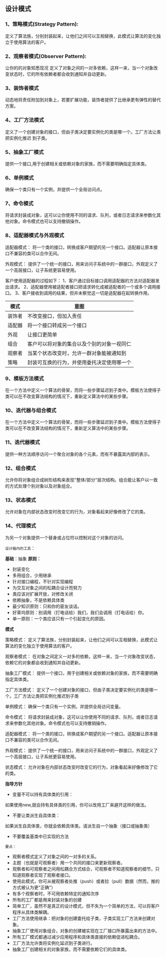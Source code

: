 ## 设计模式

### 1、策略模式(Strategy Pattern):
定义了算法族，分别封装起来，让他们之间可以互相替换，此模式让算法的变化独立于使用算法的客户。

### 2、观察者模式(Observer Pattern):
让你的的对象知悉现况
定义了对象之间的一对多依赖，这样一来，当一个对象改变状态时，它的所有依赖者都会收到通知并自动更新。

### 3、装饰者模式
动态地将责任附加到对象上，若要扩展功能，装饰者提供了比继承更有弹性的替代方案。

### 4、工厂方法模式
定义了一个创建对象的接口，但由子类决定要实例化的类是哪一个。工厂方法让类把实例化推迟
到子类。

### 5、抽象工厂模式
提供一个接口,用于创建相关或依赖对象的家族，而不需要明确指定具体类。


### 6、单例模式
确保一个类只有一个实例，并提供一个全局访问点。

### 7、命令模式
将请求封装成对象，这可以让你使用不同的请求、队列，或者日志请求来参数化其他对象。命令模式也可以支持撤销操作。


### 8、适配器模式与外观模式
适配器模式：
将一个类的接口，转换成客户期望的另一个接口。适配器让原本接口不兼容的类可以合作无间。

外观模式：
提供了一个统一的接口，用来访问子系统中的一群接口，外观定义了一个高层接口，让子系统更容易使用。


客户使用适配器的过程如下：
1、客户通过目标接口调用适配器的方法对适配器发出请求。
2、适配器使用被适配者接口把请求转化成被适配者的一个或多个调用接口。
3、客户接收到调用的结果，但并未察觉这一切是适配器在起转换作用。



| 模式  | 意图           |
|-----|--------------|
| 装饰者 | 不改变接口，但加入责任  |
| 适配器 | 将一个接口转成另一个接口  |
| 外观  | 让接口更简单       |
|组合| 客户可以将对象的集合以及个别的对象一视同仁|
|观察者|当某个状态改变时，允许一群对象能被通知到|
|策略|封装可互换的行为，并使用委托决定使用哪一个|


### 9、模板方法模式
在一个方法中定义一个算法的骨架，而将一些步骤延迟到子类中。模板方法使得子类可以在不改变算法结构的情况下，重新定义算法中的某些步骤。



### 10、迭代器与组合模式
在一个方法中定义一个算法的骨架，而将一些步骤延迟到子类中。模板方法使得子类可以在不改变算法结构的情况下，重新定义算法中的某些步骤。

### 11、迭代器模式
提供一种方法顺序访问一个聚合对象的各个元素，而有不暴露其内部的表示。

### 12、组合模式
允许你将对象组合成树形结构来表现"整体/部分"层次结构。组合能让客户以一致的方式处理个别对象以及对象组合。

### 13、状态模式
允许对象在内部状态改变时改变它的行为，对象看起来好像修改了它的类。

### 14、代理模式
为另一个对象提供一个替身或占位符以控制对这个对象的访问。


`设计箱内的工具`：

**基础**：抽象
**原则：**
*   封装变化
*   多用组合，少用继承
*   针对接口编程，不针对实现编程
*   为交互对象之间的松耦合设计而努力
*   类应该对扩展开放，对修改关闭
*   依赖抽象，不是依赖具体类
*   最少知识原则：只和你的密友谈话。
*   好莱坞原则：别调用（打电话给）我们，我们会调用（打电话给）你。
*   单一原则：一个类应该只有一个引起变化的原因。


**模式**

策略模式：
定义了算法族，分别封装起来，让他们之间可以互相替换，此模式让算法的变化独立于使用算法的客户。

观察者模式：
在对象之间定义一对多的依赖，这样一来，当一个对象改变状态，依赖它的对象都会收到通知并自动更新。

抽象工厂模式：
提供一个接口，用于创建相关或依赖对象的家族，而不需要明确指定具体类。

工厂方法模式：
定义了一个创建对象的接口，但由子类决定要实例化的类是哪一个。工厂方法让类把实例化推迟到子类

单例模式：
确保一个类只有一个实例，并提供全局访问变量。

命令模式：
将请求封装成对象，这可以让你使用不同的请求、队列，或者日志请求来参数化其他对象。命令模式也可以支持撤销操作。

适配器模式：
将一个类的接口，转换成客户期望的另一个接口。适配器让原本接口不兼容的类可以合作无间。

外观模式：
提供了一个统一的接口，用来访问子系统中的一群接口，外观定义了一个高层接口，让子系统更容易使用。

状态模式：
允许对象在内部状态改变时改变它的行为，对象看起来好像修改了它的类。






**指导方针**
*   变量不可以持有具体类的引用：

  如果使用new,就会持有具体类的引用，你可以改用工厂来避开这样的做法。
    
*   不要让类派生自具体类：

  如果派生自具体类，你就会依赖具体类。请派生自一个抽象（接口或抽象类）

*   不要覆盖基类中已实现的方法   



`要点：`
* 观察者模式定义了对象之间的一对多的关系。
* 主题（也就是可观察者）用一个共同的接口来更新观察者。
* 观察者和可观察者之间用松耦合方式结合，可观察者不知道观察者的细节，只知道观察者实现了观察者接口。
* 使用此模式，你可从被观察者处推（push）或者拉（pull）数据（然而，推的方式被认为更"正确"）
* 有多个观察者时，不可用依赖特定的通知次序
* 所有的工厂都是用来封装对象的创建
* 简单工厂，虽然不是真正的设计模式，但不失为一个简单的方法，可以将客户程序从具体类解耦。
* 工厂方法使用继承：把对象的创建委托给子类，子类实现工厂方法来创建对象。
* 抽象工厂使用对象组合，对象的创建被实现在工厂接口所暴露出来的方法中。
* 所有工厂模式都通过减少应用程序和具体类直接的依赖促进松耦合。
* 工厂方法允许类将实例化延迟到子类进行。
* 抽象工厂创建相关的对象家族，而不需要依赖它们的具体类。


